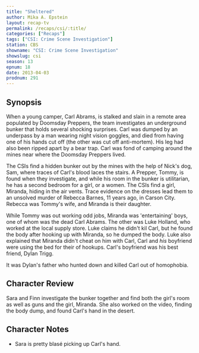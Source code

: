 ```yaml
---
title: "Sheltered"
author: Mika A. Epstein
layout: recap-tv
permalink: /recaps/csi/:title/
categories: ["Recaps"]
tags: ["CSI: Crime Scene Investigation"]
station: CBS
showname: "CSI: Crime Scene Investigation"
showslug: csi
season: 13  
epnum: 18  
date: 2013-04-03
prodnum: 291  
---
```


## Synopsis

When a young camper, Carl Abrams, is stalked and slain in a remote area populated by Doomsday Preppers, the team investigates an underground bunker that holds several shocking surprises. Carl was dumped by an underpass by a man wearing night vision goggles, and died from having one of his hands cut off (the other was cut off anti-mortem). His leg had also been ripped apart by a bear trap. Carl was fond of camping around the mines near where the Doomsday Preppers lived.

The CSIs find a hidden bunker out by the mines with the help of Nick's dog, Sam, where traces of Carl's blood laces the stairs. A Prepper, Tommy, is found when they investigate, and while his room in the bunker is utilitarian, he has a second bedroom for a girl, or a women. The CSIs find a girl, Miranda, hiding in the air vents. Trace evidence on the dresses lead them to an unsolved murder of Rebecca Barnes, 11 years ago, in Carson City. Rebecca was Tommy's wife, and Miranda is their daughter.

While Tommy was out working odd jobs, Miranda was 'entertaining' boys, one of whom was the dead Carl Abrams. The other was Luke Holland, who worked at the local supply store. Luke claims he didn't kil Carl, but he found the body after hooking up with Miranda, so he dumped the body. Luke also explained that Miranda didn't cheat on him with Carl, Carl and *his* boyfriend were using the bed for their of hookups. Carl's boyfriend was his best friend, Dylan Trigg.

It was Dylan's father who hunted down and killed Carl out of homophobia.

## Character Review

Sara and Finn investigate the bunker together and find both the girl's room as well as guns and the girl, Miranda. She also worked on the video, finding the body dump, and found Carl's hand in the desert.

## Character Notes

* Sara is pretty blasé picking up Carl's hand.
